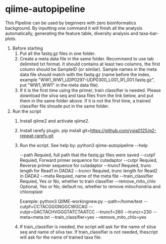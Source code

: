 # qiime-autopipeline
This Pipeline can be used by beginners with zero bioinformatics background. By inputting one command it will finish all the analysis automatically, generating the feature table, diversity analysis and taxa-bar-plots. 
1. Before starting
   1) Put all the fastq.gz files in one folder.
   2) Create a meta data file in the same folder. Recommend to use tab delimited txt format. It should contains at least two columns, the first column should be SampleID (or similar).
      Sample names in the meta data file should match with the fastq.gz (name before the index, example "WW1_WW1_UDP0297-UDP0300_L001_R1_001.fastq.gz", put "WW1_WW1" in the meta data file). 
   3) If it is the first time using the primer, train classifier is needed. Please download the silva seq and taxa files from the link below, and put them in the same folder above.
      If it is not the first time, a trained classifier file shoude put in the same folder.
2. Run the script
   1) Install qiime2 and activate qiime2.
   2) Install rarefy plugin.
      pip install git+https://github.com/yxia0125/q2-repeat-rarefy.git
   3) Run the script. See help by:
      python3 qiime-autopipeline --help

      --path               Requied, full path that the fastq.gz files were saved
      --cutpf              Requied, Forward primer sequence for cutadaptor
      --cutpr              Requied, Reverse primer sequence for cutadaptor
      --truncf             Requied, trunc length for Read1 in DADA2
      --truncr             Requied, trunc length for Read2 in DADA2
      --meta               Requied, name of the meta file
      --train_classifier   Requied, Yes or No, whether to train classifier
      --remove_mito_chlo   Optional, Yes or No, default no, whether to remove mitochondria and chloroplast
    
    
       Example:
       python3 QIIME-workingnew.py --path=/home/test  --cutpf=CCTACGGGNGGCWGCAG --cutpr=GACTACHVGGGTATCTAATCC --truncf=260 --truncr=230 --meta=meta.txt  --train_classifier=yes --remove_mito_chlo=yes

   4) If train_classifier is needed, the script will ask for the name of silva seq and name of silva tax. If train_classifier is not needed, thescript will ask for the name of trained taxa file.
